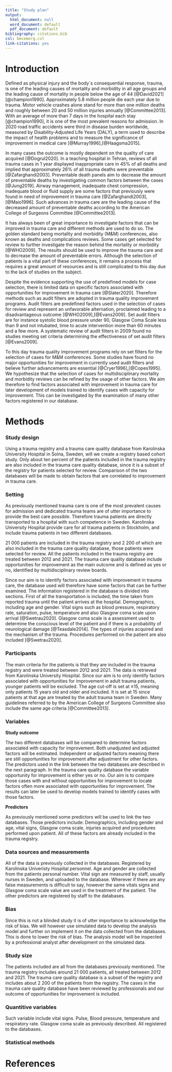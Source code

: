 ```yaml
---
title: "Study plan"
output:
  html_document: null
  word_document: default
  pdf_document: default
bibliography: citations.bib
csl: bmcemerg.csl
link-citations: yes
---
```


# Introduction

Defined as physical injury and the body´s consequential response, trauma, is one of the leading causes of mortality and morbidity in all age groups and the leading cause of mortality in people below the age of 44 [@David2021] [@champion1990]. Approximately 5.8 million people die each year due to trauma. Motor vehicle crashes alone stand for more than one million deaths and roughly between 20 and 50 million injuries annually [@Committee2013]. With an average of more than 7 days in the hospital each stay [@champion1990], it is one of the most prevalent reasons for admission. In 2020 road traffic accidents were third in disease burden worldwide, measured by Disability-Adjusted Life Years (DALY),  a term used to describe the impact of health problems and to measure the significance of improvement in medical care [@Murray1996],[@Haagsma2015].

In many cases the outcome is mostly dependent on the quality of care acquired [@Dogrul2020]. In a teaching hospital in Tehran, reviews of all trauma cases in 1 year displayed inappropriate care in 45% of all deaths and implied that approximately 26% of all trauma deaths were preventable [@Zafarghandi2003]. Preventable death panels aim to decrease the amount of preventable deaths by investigating common factors between the cases [@Jung2019]. Airway management, inadequate chest compression, inadequate blood or fluid supply are some factors that previously were found in need of improvement in trauma care [@Zafarghandi2003],[@Maio1996]. Such advances in trauma care are the leading cause of the decreased amount of preventable deaths according to the American College of Surgeons Committee [@Committee2013].

It has always been of great importance to investigate factors that can be improved in trauma care and different methods are used to do so. The golden standard being mortality and morbidity (M&M) conferences, also known as deaths and complications reviews. Some cases get selected for review to further investigate the reason behind the mortality or morbidity [@WHO2009]. The results should be used to improve the trauma care and to decrease the amount of preventable errors. Although the selection of patients is a vital part of these conferences, it remains a process that requires a great amount of resources and is still complicated to this day due to the lack of studies on the subject.

Despite the evidence supporting the use of predefined models for case selection, there is limited data on specific factors associated with opportunities for improvement in trauma care [@Slater2020]. Therefore methods such as audit filters are adopted in trauma quality improvement programs. Audit filters are predefined factors used in the selection of cases for review and represent an unfavorable alternation, proclaimed leading to a disadvantageous outcome [@WHO2009],[@Evans2009]. Set audit filters are for instance systolic blood pressure under 90, Glasgow Coma Scale less than 9 and not intubated, time to acute intervention more than 60 minutes and a few more. A systematic review of audit filters in 2009 found no studies meeting set criteria determining the effectiveness of set audit filters [@Evans2009]. 

To this day trauma quality improvement programs rely on set filters for the selection of cases for M&M conferences. Some studies have found no major opportunities for improvement in currently used audit filters and believe further advancements are essential [@Cryer1996],[@Copes1995]. We hypothesize that the selection of cases for multidisciplinary mortality and morbidity reviews can be refined by the usage of other factors. We aim therefore to find factors associated with improvement in trauma care for later development of models trained to identify cases with capacity for improvement. This can be investigated by the examination of many other factors registered in our database.

# Methods

### Study design

Using a trauma registry and a trauma care quality database from Karolinska University Hospital in Solna, Sweden, will we create a registry based cohort study. Only about ten percent of the patients included in the trauma registry are also included in the trauma care quality database, since it is a subset of the registry for patients selected for review. Comparison of the two databases will be made to obtain factors that are correlated to improvement in trauma care.

### Setting

As previously mentioned trauma care is one of the most prevalent causes for admission and dedicated trauma teams are of utter importance to provide the best care possible. Therefore trauma patients are directly transported to a hospital with such competence in Sweden. Karolinska University Hospital provide care for all trauma patients in Stockholm, and include trauma patients in two different databases.

21 000 patients are included in the trauma registry and 2 200 of which are also included in the trauma care quality database, those patients were selected for review. All the patients included in the trauma registry are treated between 2012 and 2021. The trauma care quality database include opportunities for improvement as the main outcome and is defined as yes or no, identified by multidisciplinary review boards.

Since our aim is to identify factors associated with improvement in trauma care, the database used will therefore have some factors that can be further examined. The information registered in the database is divided into sections. First of all the transportation is included, the time taken from reported trauma until the patient arrives at the hospital. Demographics, including age and gender. Vital signs such as blood pressure, respiratory rate, saturation, pulse, temperature and also Glasgow coma scale upon arrival [@Swetrau2020]. Glasgow coma scale is a assessment used to determine the conscious level of the patient and if there is a probability of neurological damage [@Teasdale2014]. The types of injuries acquired and the mechanism of the trauma. Procedures performed on the patient are also included [@Swetrau2020].


### Participants

The main criteria for the patients is that they are included in the trauma registry and were treated between 2012 and 2021. The data is retrieved from Karolinska University Hospital. Since our aim is to only identify factors associated with opportunities for improvement in adult trauma patients, younger patients will be excluded. The age cut-off is set at ≥15, meaning only patients 15 years old and older and included. It is set at 15 since patients at that age are treated by the adult trauma team in Sweden. Many guidelines referred to by the American College of Surgeons Committee also include the same age criteria [@Committee2013].

### Variables

**Study outcome**

The two different databases will be compared to determine factors associated with capacity for improvement. Both unadjusted and adjusted factors will be estimated. Independent or adjusted factors meaning there are still opportunities for improvement after adjustment for other factors. The predictors used in the link between the two databases are described in the next paragraph. In the trauma care quality database the variable opportunity for improvement is either yes or no. Our aim is to compare those cases with and without opportunities for improvement to locate factors often more associated with opportunities for improvement. The results can later be used to develop models trained to identify cases with those factors.

**Predictors**

As previously mentioned some predictors will be used to link the two databases. Those predictors include: Demographics, including gender and age, vital signs, Glasgow coma scale, injuries acquired and procedures performed upon patient. All of these factors are already included in the trauma registry.

### Data sources and measurements

All of the data is previously collected in the databases. Registered by Karolinska Univeristy Hospital personnel. Age and gender are collected from the patients personal number. Vital sign are measured by staff, usually nurses in Sweden, and uploaded to the database. Wherever if there are any false measurements is difficult to say, however the same vitals signs and Glasgow coma scale value are used in the treatment of the patient. The other predictors are registered by staff to the databases.

### Bias

Since this is not a blinded study it is of utter importance to acknowledge the risk of bias. We will however use simulated data to develop the analysis model and further on implement it on the data collected from the databases. This is done to lower the risk of bias. The analysis model will be inspected by a professional analyst after development on the simulated data.

### Study size

The patients included are all from the databases previously mentioned. The trauma registry includes around 21 000 patients, all treated between 2012 and 2021. The trauma care quality database is a subset of the registry and includes about 2 200 of the patients from the registry. The cases in the trauma care quality database have been reviewed by professionals and our outcome of opportunities for improvement is included. 

### Quantitive variables

Such variable include vital signs. Pulse, Blood pressure, temperature and respiratory rate. Glasgow coma scale as previously described. All registered to the databases.

### Statistical methods



# References
